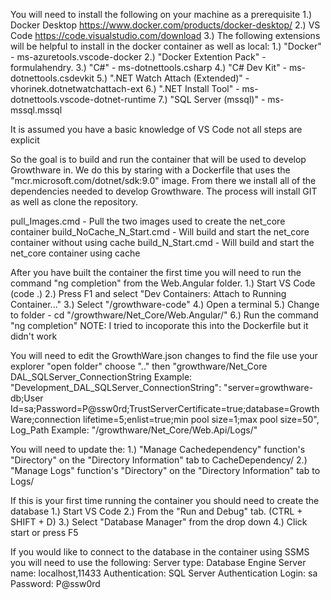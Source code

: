 You will need to install the following on your machine as a prerequisite
    1.) Docker Desktop
            https://www.docker.com/products/docker-desktop/
    2.) VS Code
            https://code.visualstudio.com/download
    3.) The following extensions will be helpful to install in the docker container as well as local:
            1.) "Docker" - ms-azuretools.vscode-docker
            2.) "Docker Extention Pack" - formulahendry.
            3.) "C#" - ms-dotnettools.csharp
            4.) "C# Dev Kit" - ms-dotnettools.csdevkit
            5.) ".NET Watch Attach (Extended)" - vhorinek.dotnetwatchattach-ext
            6.) ".NET Install Tool" - ms-dotnettools.vscode-dotnet-runtime
            7.) "SQL Server (mssql)" - ms-mssql.mssql

It is assumed you have a basic knowledge of VS Code not all steps are explicit

So the goal is to build and run the container that will be used to develop Growthware in.
We do this by staring with a Dockerfile that uses the "mcr.microsoft.com/dotnet/sdk:9.0" image.  From there we install all of the dependencies needed to develop Growthware.
The process will install GIT as well as clone the repository.

pull_Images.cmd - Pull the two images used to create the net_core container
build_NoCache_N_Start.cmd - Will build and start the net_core container without using cache
build_N_Start.cmd - Will build and start the net_core container using cache

After you have built the container the first time you will need to run the command "ng completion" from the Web.Angular folder.
    1.) Start VS Code (code .)
    2.) Press F1 and select "Dev Containers: Attach to Running Container..."
    3.) Select "/growthware-code"
    4.) Open a terminal
    5.) Change to folder - cd "/growthware/Net_Core/Web.Angular/"
    6.) Run the command "ng completion"
NOTE: I tried to incoporate this into the Dockerfile but it didn't work

You will need to edit the GrowthWare.json changes to find the file use your explorer "open folder" choose ".." then "growthware/Net_Core
        DAL_SQLServer_ConnectionString
                Example:
                        "Development_DAL_SQLServer_ConnectionString": "server=growthware-db;User Id=sa;Password=P@ssw0rd;TrustServerCertificate=true;database=GrowthWare;connection lifetime=5;enlist=true;min pool size=1;max pool size=50",
        Log_Path
                Example:
                        "/growthware/Net_Core/Web.Api/Logs/"

You will need to update the: 
        1.) "Manage Cachedependency" function's "Directory" on the "Directory Information" tab to CacheDependency/
        2.) "Manage Logs" function's "Directory" on the "Directory Information" tab to Logs/

If this is your first time running the container you should need to create the database
    1.) Start VS Code
    2.) From the "Run and Debug" tab. (CTRL + SHIFT + D)
    3.) Select "Database Manager" from the drop down
    4.) Click start or press F5

If you would like to connect to the database in the container using SSMS you will need to use the following:
        Server type:    Database Engine
        Server name:    localhost,11433
        Authentication: SQL Server Authentication
        Login:          sa
        Password:       P@ssw0rd